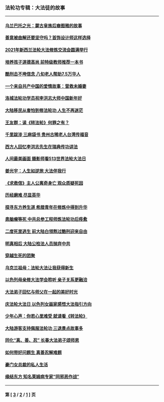 ### 法轮功专辑：大法徒的故事
---
#### [乌兰巴托之光：蒙古皇族后裔图雅的故事](../../pages/nf1147481/n13155759.md?08250430) 
#### [善意被曲解还要坚守吗？首饰设计师这样选择](../../pages/nf1147481/n13077575.md?08250430) 
#### [2021年新西兰法轮大法修炼交流会圆满举行](../../pages/nf1147481/n13033149.md?08250430) 
#### [培养孩子道德高尚 前特级教师推荐一本书](../../pages/nf1147481/n12938640.md?08250430) 
#### [酷刑击不垮信念 八旬老人帮助7.5万华人](../../pages/nf1147481/n12880712.md?08250430) 
#### [一个来自共产中国的爱情故事：营救未婚妻](../../pages/nf1147481/n12778386.md?08250430) 
#### [洛城法轮功学员祝李洪志大师中国新年好](../../pages/nf1147481/n12724685.md?08250430) 
#### [大陆移民从害怕到修法轮功 人生不再迷茫](../../pages/nf1147481/n12414325.md?08250430) 
#### [王友群：读《转法轮》何罪之有？](../../pages/nf1147481/n12408647.md?08250430) 
#### [千里跋涉 三麻袋书 贵州古稀老人台湾传福音](../../pages/nf1147481/n12198750.md?08250430) 
#### [西方人回忆李洪志先生在瑞典传功讲法](../../pages/nf1147481/n12099607.md?08250430) 
#### [人间最美画面 摄影师看513世界法轮大法日](../../pages/nf1147481/n12094118.md?08250430) 
#### [姜光宇：人生如逆旅 大法伴我行](../../pages/nf1147481/n12088664.md?08250430) 
#### [《求救信》主人公离奇身亡 观众质疑死因](../../pages/nf1147481/n11845215.md?08250430) 
#### [历经磨难 尽显英华](../../pages/nf1147481/n11723297.md?08250430) 
#### [探寻东方养生道 希腊青年在修炼中得到升华](../../pages/nf1147481/n11494502.md?08250430) 
#### [患脑瘤等死 中共总参工程师炼法轮功后痊愈](../../pages/nf1147481/n11466682.md?08250430) 
#### [二度死里逃生 前大陆白领熬过酷刑迎来自由](../../pages/nf1147481/n11368594.md?08250430) 
#### [明真相后 大陆公检法人员抛弃中共](../../pages/nf1147481/n11358618.md?08250430) 
#### [穿越生死的团聚](../../pages/nf1147481/n11258922.md?08250430) 
#### [乌克兰祖母：法轮大法让我获得新生](../../pages/nf1147481/n11269457.md?08250430) 
#### [以色列母亲修大法学会聆听 亲子关系更融洽](../../pages/nf1147481/n11268195.md?08250430) 
#### [大法弟子回忆与师父在一起的美好时光](../../pages/nf1147481/n11267759.md?08250430) 
#### [庆法轮大法日 以色列女画家感悟大法指引方向](../../pages/nf1147481/n11267735.md?08250430) 
#### [少年心声：你若心里难受 就请看《转法轮》](../../pages/nf1147481/n11267496.md?08250430) 
#### [大陆游客支持佩服法轮功 三退景点故事多](../../pages/nf1147481/n11267378.md?08250430) 
#### [同化“真、善、忍” 长春大法弟子颂师恩](../../pages/nf1147481/n11266497.md?08250430) 
#### [如何带好问题生 真善忍解难题](../../pages/nf1147481/n11243655.md?08250430) 
#### [豪门女总裁的私人生活](../../pages/nf1147481/n10127794.md?08250430) 
#### [缘结东方 知名莱姆病专家“同邪恶作战”](../../pages/nf1147481/n10682468.md?08250430) 

---
#### 第 [ [3](./3.md?08250430) / [2](./2.md?08250430) / [1](./1.md?08250430) ] 页
